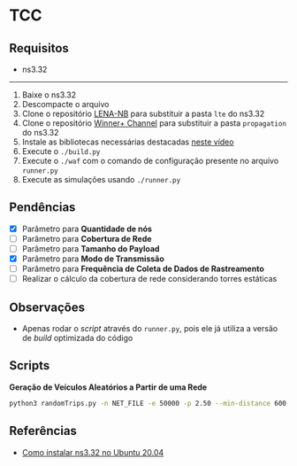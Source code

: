 # TCC

## Requisitos

- ns3.32

---

1. Baixe o ns3.32
2. Descompacte o arquivo
3. Clone o repositório [LENA-NB](https://github.com/tudo-cni/ns3-lena-nb) para substituir a pasta `lte` do ns3.32
4. Clone o repositório [Winner+ Channel](https://github.com/tudo-cni/ns3-propagation-winner-plus) para substituir a pasta `propagation` do ns3.32
5. Instale as bibliotecas necessárias destacadas [neste vídeo](https://www.youtube.com/watch?v=xE1jUh3-mOI)
6. Execute o `./build.py`
7. Execute o `./waf` com o comando de configuração presente no arquivo `runner.py`
8. Execute as simulações usando `./runner.py`

## Pendências

- [x] Parâmetro para **Quantidade de nós** 
- [ ] Parâmetro para **Cobertura de Rede** 
- [ ] Parâmetro para **Tamanho do Payload** 
- [x] Parâmetro para **Modo de Transmissão** 
- [ ] Parâmetro para **Frequência de Coleta de Dados de Rastreamento** 
- [ ] Realizar o cálculo da cobertura de rede considerando torres estáticas 

## Observações

- Apenas rodar o *script* através do `runner.py`, pois ele já utiliza a versão de *build* optimizada do código

## Scripts

**Geração de Veículos Aleatórios a Partir de uma Rede**

```sh
python3 randomTrips.py -n NET_FILE -e 50000 -p 2.50 --min-distance 600.0 -r ROUTE_FILE
```

## Referências

- [Como instalar ns3.32 no Ubuntu 20.04](https://www.youtube.com/watch?v=xE1jUh3-mOI)
